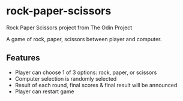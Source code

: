 # rock-paper-scissors
Rock Paper Scissors project from The Odin Project

A game of rock, paper, scissors between player and computer.

## Features

- Player can choose 1 of 3 options: rock, paper, or scissors
- Computer selection is randomly selected
- Result of each round, final scores & final result will be announced
- Player can restart game
